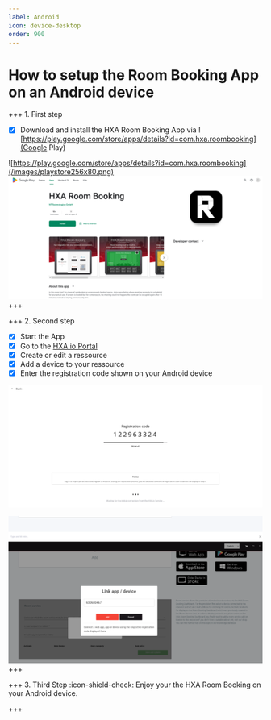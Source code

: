 ```yaml
---
label: Android
icon: device-desktop
order: 900
---
```


# How to setup the Room Booking App on an Android device


+++ 1. First step
- [x] Download and install the HXA Room Booking App via ![https://play.google.com/store/apps/details?id=com.hxa.roombooking](Google Play)

![https://play.google.com/store/apps/details?id=com.hxa.roombooking](/images/playstore256x80.png)
![](/images/HXA.io_roombooking_app_on_google_play.png)
+++

+++ 2. Second step
- [x] Start the App
- [x] Go to the [HXA.io Portal](https://portal.hxa.io)
- [x] Create or edit a ressource
- [x] Add a device to your ressource
- [x] Enter the registration code shown on your Android device

![](/images/HXA.io_registration_code.png)

![](/images/HXA.io_registration_code_02.png)
+++


+++ 3. Third Step
:icon-shield-check: Enjoy your the HXA Room Booking on your Android device.

+++


